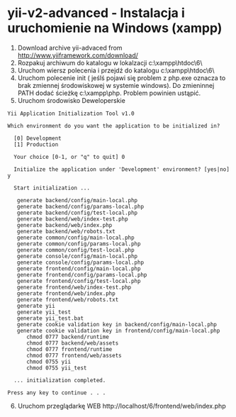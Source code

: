 # yii-v2-advanced - Instalacja i uruchomienie na Windows (xampp)


1. Download archive yii-advaced from http://www.yiiframework.com/download/
2. Rozpakuj archiwum do katalogu w lokalzacji c:\xampp\htdoc\6\
3. Uruchom wiersz polecenia i przejdź do katalogu c:\xampp\htdoc\6\
4. Uruchom polecenie init ( jeślś pojawi się problem z php.exe oznacza to brak zmiennej środowiskowej w systemie windows). Do zmieninnej PATH dodać ścieżkę c:\xampp\php. Problem powinien ustąpić.
5. Uruchom środowisko Deweloperskie
```batch
Yii Application Initialization Tool v1.0

Which environment do you want the application to be initialized in?

  [0] Development
  [1] Production

  Your choice [0-1, or "q" to quit] 0

  Initialize the application under 'Development' environment? [yes|no] y

  Start initialization ...

   generate backend/config/main-local.php
   generate backend/config/params-local.php
   generate backend/config/test-local.php
   generate backend/web/index-test.php
   generate backend/web/index.php
   generate backend/web/robots.txt
   generate common/config/main-local.php
   generate common/config/params-local.php
   generate common/config/test-local.php
   generate console/config/main-local.php
   generate console/config/params-local.php
   generate frontend/config/main-local.php
   generate frontend/config/params-local.php
   generate frontend/config/test-local.php
   generate frontend/web/index-test.php
   generate frontend/web/index.php
   generate frontend/web/robots.txt
   generate yii
   generate yii_test
   generate yii_test.bat
   generate cookie validation key in backend/config/main-local.php
   generate cookie validation key in frontend/config/main-local.php
      chmod 0777 backend/runtime
      chmod 0777 backend/web/assets
      chmod 0777 frontend/runtime
      chmod 0777 frontend/web/assets
      chmod 0755 yii
      chmod 0755 yii_test

  ... initialization completed.

Press any key to continue . . .

```

6. Uruchom przeglądarkę WEB http://localhost/6/frontend/web/index.php

